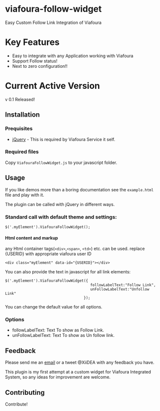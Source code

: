 viafoura-follow-widget
======================

Easy Custom Follow Link Integration of Viafoura

Key Features
============
* Easy to integrate with any Application working with Viafoura
* Support Follow status!
* Next to zero configuration!!


Current Active Version
======================
v 0.1 Released!


Installation
------------

### Prequisites

 * [jQuery](http://www.jquery.com) - This is required by Viafoura Service it self.


### Required files

Copy `ViafouraFollowWidget.js` to your javascript folder.

Usage
-----

If you like demos more than a boring documentation see the `example.html` file and play with it.

The plugin can be called with jQuery in different ways.

### Standard call with default theme and settings:

    $('.myElement').ViafouraFollowWidget();

#### Html content and markup

any Html container tags(`<div>`,`<span>`, `<td>`) etc. can be used. replace {USERID} with appropriate viafoura user ID

    <div class="myElement" data-id="{USERID}"></div>

You can also provide the text in javascript for all link elements:

    $('.myElement').ViafouraFollowWidget({
                                           followLabelText:"Follow Link",
                                           unFollowLabelText:"Unfollow Link"
                                        });

You can change the default value for all options.


### Options

 * followLabelText: Text To show as Follow Link.
 * unFollowLabelText: Text To show as Un follow link.

Feedback
--------

Please send me an [email](mailto:roni@xiidea.net) or a tweet ‏@XiiDEA with any feedback you have.

This plugin is my first attempt at a custom widget for Viafoura Integrated System, so any ideas for improvement are welcome.


Contributing
------------

Contribute!